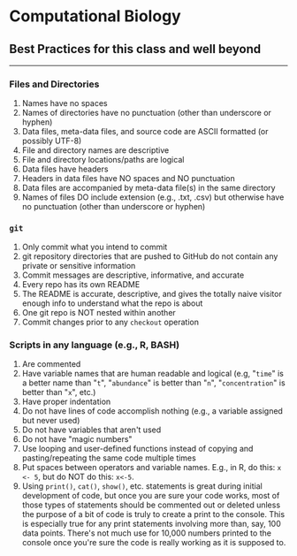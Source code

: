 # Computational Biology
## Best Practices for this class and well beyond

<hr>

### Files and Directories
1. Names have no spaces
2. Names of directories have no punctuation (other than underscore or hyphen)
3. Data files, meta-data files, and source code are ASCII formatted (or possibly UTF-8)
4. File and directory names are descriptive
5. File and directory locations/paths are logical
6. Data files have headers
7. Headers in data files have NO spaces and NO punctuation
8. Data files are accompanied by meta-data file(s) in the same directory
9. Names of files DO include extension (e.g., .txt, .csv) but otherwise have no punctuation (other than underscore or hyphen)

### `git`
1. Only commit what you intend to commit
2. git repository directories that are pushed to GitHub do not contain any private or sensitive information
3. Commit messages are descriptive, informative, and accurate
4. Every repo has its own README
5. The README is accurate, descriptive, and gives the totally naive visitor enough info to understand what the repo is about
6. One git repo is NOT nested within another
7. Commit changes prior to any `checkout` operation

### Scripts in any language (e.g., R, BASH)
1. Are commented
2. Have variable names that are human readable and logical (e.g, "`time`" is a better name than "`t`", "`abundance`" is better than "`n`", "`concentration`" is better than "`x`", etc.)
3. Have proper indentation
4. Do not have lines of code accomplish nothing (e.g., a variable assigned but never used)
5. Do not have variables that aren't used
6. Do not have "magic numbers"
7. Use looping and user-defined functions instead of copying and pasting/repeating the same code multiple times
8. Put spaces between operators and variable names.  E.g., in R, do this: `x <- 5`, but do NOT do this: `x<-5`.
9. Using `print()`, `cat()`, `show()`, etc. statements is great during initial development of code, but once you are sure your code works, most of those types of statements should be commented out or deleted unless the purpose of a bit of code is truly to create a print to the console.  This is especially true for any print statements involving more than, say, 100 data points.  There's not much use for 10,000 numbers printed to the console once you're sure the code is really working as it is supposed to.
